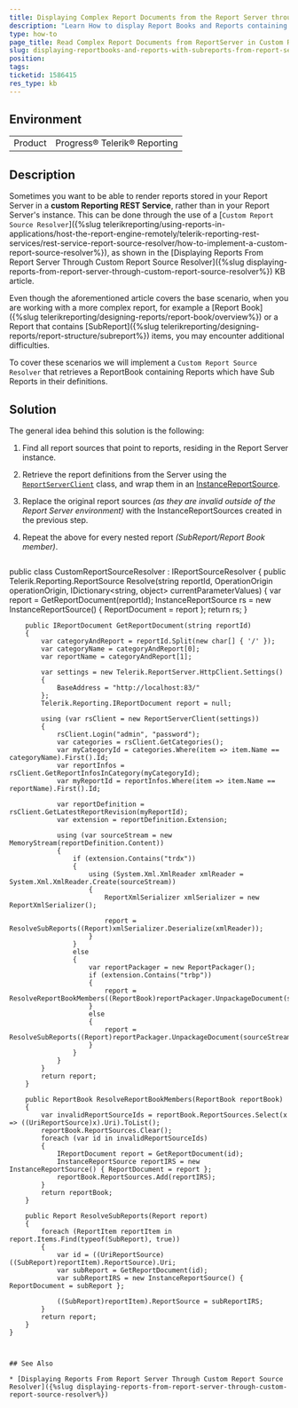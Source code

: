 ```yaml
---
title: Displaying Complex Report Documents from the Report Server through Custom ReportSource Resolver
description: "Learn How to display Report Books and Reports containing Sub Reports stored in the Report Server through Custom ReportSource Resolver."
type: how-to
page_title: Read Complex Report Documents from ReportServer in Custom Resolver
slug: displaying-reportbooks-and-reports-with-subreports-from-report-server-using-custom-report-source-resolver
position: 
tags: 
ticketid: 1586415
res_type: kb
---
```


## Environment

<table>
	<tbody>
		<tr>
			<td>Product</td>
			<td>Progress® Telerik® Reporting</td>
		</tr>
	</tbody>
</table>


## Description

Sometimes you want to be able to render reports stored in your Report Server in a **custom Reporting REST Service**, rather than in your Report Server's instance. This can be done through the use of a [`Custom Report Source Resolver`]({%slug telerikreporting/using-reports-in-applications/host-the-report-engine-remotely/telerik-reporting-rest-services/rest-service-report-source-resolver/how-to-implement-a-custom-report-source-resolver%}), as shown in the [Displaying Reports From Report Server Through Custom Report Source Resolver]({%slug displaying-reports-from-report-server-through-custom-report-source-resolver%}) KB article.

Even though the aforementioned article covers the base scenario, when you are working with a more complex report, for example a [Report Book]({%slug telerikreporting/designing-reports/report-book/overview%}) or a Report that contains [SubReport]({%slug telerikreporting/designing-reports/report-structure/subreport%}) items, you may encounter additional difficulties.

To cover these scenarios we will implement a `Custom Report Source Resolver` that retrieves a ReportBook containing Reports which have Sub Reports in their definitions.

## Solution

The general idea behind this solution is the following:

1. Find all report sources that point to reports, residing in the Report Server instance.
1. Retrieve the report definitions from the Server using the [`ReportServerClient`](/api/telerik.reportserver.httpclient.reportserverclient) class, and wrap them in an [InstanceReportSource](/api/telerik.reporting.instancereportsource).
1. Replace the original report sources *(as they are invalid outside of the Report Server environment)* with the InstanceReportSources created in the previous step.
1. Repeat the above for every nested report *(SubReport/Report Book member)*.

	````C#
public class CustomReportSourceResolver : IReportSourceResolver
	{
		public Telerik.Reporting.ReportSource Resolve(string reportId, OperationOrigin operationOrigin, IDictionary<string, object> currentParameterValues)
		{
			var report = GetReportDocument(reportId);
			InstanceReportSource rs = new InstanceReportSource() { ReportDocument = report };
			return rs;
		}

		public IReportDocument GetReportDocument(string reportId)
		{
			var categoryAndReport = reportId.Split(new char[] { '/' });
			var categoryName = categoryAndReport[0];
			var reportName = categoryAndReport[1];

			var settings = new Telerik.ReportServer.HttpClient.Settings()
			{
				BaseAddress = "http://localhost:83/"
			};
			Telerik.Reporting.IReportDocument report = null;

			using (var rsClient = new ReportServerClient(settings))
			{
				rsClient.Login("admin", "password");
				var categories = rsClient.GetCategories();
				var myCategoryId = categories.Where(item => item.Name == categoryName).First().Id;
				var reportInfos = rsClient.GetReportInfosInCategory(myCategoryId);
				var myReportId = reportInfos.Where(item => item.Name == reportName).First().Id;

				var reportDefinition = rsClient.GetLatestReportRevision(myReportId);
				var extension = reportDefinition.Extension;

				using (var sourceStream = new MemoryStream(reportDefinition.Content))
				{
					if (extension.Contains("trdx"))
					{
						using (System.Xml.XmlReader xmlReader = System.Xml.XmlReader.Create(sourceStream))
						{
							ReportXmlSerializer xmlSerializer = new ReportXmlSerializer();

							report = ResolveSubReports((Report)xmlSerializer.Deserialize(xmlReader));
						}
					}
					else
					{
						var reportPackager = new ReportPackager();
						if (extension.Contains("trbp"))
						{
							report = ResolveReportBookMembers((ReportBook)reportPackager.UnpackageDocument(sourceStream));
						}
						else
						{
							report = ResolveSubReports((Report)reportPackager.UnpackageDocument(sourceStream));
						}
					}
				}
			}
			return report;
		}

		public ReportBook ResolveReportBookMembers(ReportBook reportBook)
		{
			var invalidReportSourceIds = reportBook.ReportSources.Select(x => ((UriReportSource)x).Uri).ToList();
			reportBook.ReportSources.Clear();
			foreach (var id in invalidReportSourceIds)
			{
				IReportDocument report = GetReportDocument(id);
				InstanceReportSource reportIRS = new InstanceReportSource() { ReportDocument = report };
				reportBook.ReportSources.Add(reportIRS);
			}
			return reportBook;
		}

		public Report ResolveSubReports(Report report)
		{
			foreach (ReportItem reportItem in report.Items.Find(typeof(SubReport), true))
			{
				var id = ((UriReportSource)((SubReport)reportItem).ReportSource).Uri;
				var subReport = GetReportDocument(id);
				var subReportIRS = new InstanceReportSource() { ReportDocument = subReport };

				((SubReport)reportItem).ReportSource = subReportIRS;
			}
			return report;
		}
	}
````


## See Also

* [Displaying Reports From Report Server Through Custom Report Source Resolver]({%slug displaying-reports-from-report-server-through-custom-report-source-resolver%})
